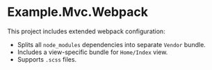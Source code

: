 # Example.Mvc.Webpack

This project includes extended webpack configuration:
* Splits all `node_modules` dependencies into separate `Vendor` bundle.
* Includes a view-specific bundle for `Home/Index` view.
* Supports `.scss` files.
